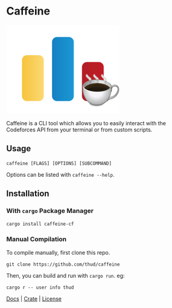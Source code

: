 # Caffeine

![caffeine logo](./caffeine.png)

Caffeine is a CLI tool which allows you to easily interact with the Codeforces
API from your terminal or from custom scripts.

## Usage
```
caffeine [FLAGS] [OPTIONS] [SUBCOMMAND]
```
Options can be listed with `caffeine --help`.

## Installation
### With `cargo` Package Manager
```
cargo install caffeine-cf
```

### Manual Compilation
To compile manually, first clone this repo.
```
git clone https://github.com/thud/caffeine
```
Then, you can build and run with `cargo run`. eg:
```
cargo r -- user info thud
```
[Docs](https://docs.rs/caffeine-cf) |
[Crate](https://crates.io/crates/caffeine-cf) |
[License](LICENSE)
